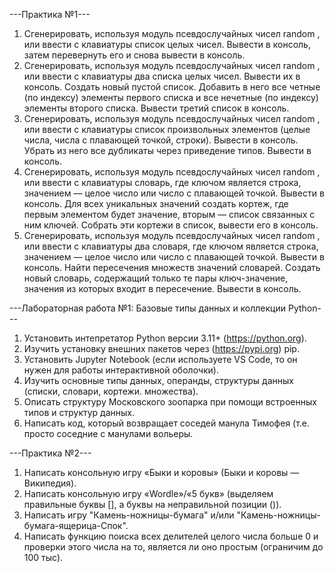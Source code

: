 ---Практика №1---
 1. Сгенерировать, используя модуль псевдослучайных чисел random , или ввести с клавиатуры список целых чисел. Вывести в консоль, затем перевернуть его и снова вывести в консоль.
 2. Сгенерировать, используя модуль псевдослучайных чисел random , или ввести с клавиатуры два списка целых чисел. Вывести их в консоль. Создать новый пустой список.
 Добавить в него все четные (по индексу) элементы первого списка и все нечетные (по индексу) элементы второго списка. Вывести третий список в консоль.
 3. Сгенерировать, используя модуль псевдослучайных чисел random , или ввести с клавиатуры список произвольных элементов (целые числа, числа с плавающей точкой, строки).
 Вывести в консоль. Убрать из него все дубликаты через приведение типов. Вывести в консоль.
 4. Сгенерировать, используя модуль псевдослучайных чисел random , или ввести с клавиатуры словарь, где ключом является строка, значением — целое число или число с плавающей точкой.
 Вывести в консоль. Для всех уникальных значений создать кортеж, где первым элементом будет значение, вторым — список связанных с ним ключей. Собрать эти кортежи в список, вывести его в консоль.
 5. Сгенерировать, используя модуль псевдослучайных чисел random , или ввести с клавиатуры два словаря, где ключом является строка, значением — целое число или число с
 плавающей точкой. Вывести в консоль. Найти пересечения множеств значений словарей. Создать новый словарь, содержащий только те пары ключ-значение, значения из которых входит в пересечение. Вывести в консоль.

---Лабораторная работа №1: Базовые типы данных и коллекции Python---
 1. Установить интепретатор Python версии 3.11+ (https://python.org).
 2. Изучить установку внешних пакетов через (https://pypi.org) pip.
 3. Установить Jupyter Notebook (если используете VS Code, то он нужен для работы интерактивной оболочки).
 4. Изучить основные типы данных, операнды, структуры данных (списки, словари, кортежи. множества).
 5. Описать структуру Московского зоопарка при помощи встроенных типов и структур данных.
 6. Написать код, который возвращает соседей манула Тимофея (т.е. просто соседние с манулами вольеры.

 ---Практика №2---
 1. Написать консольную игру «Быки и коровы» (Быки и коровы — Википедия).
 2. Написать консольную игру «Wordle»/«5 букв» (выделяем правильные буквы [], а буквы на неправильной позиции ()).
 3. Написать игру "Камень-ножницы-бумага" и/или "Камень-ножницы-бумага-ящерица-Спок".
 4. Написать функцию поиска всех делителей целого числа больше 0 и проверки этого числа на то, является ли оно простым (ограничим до 100 тыс).
